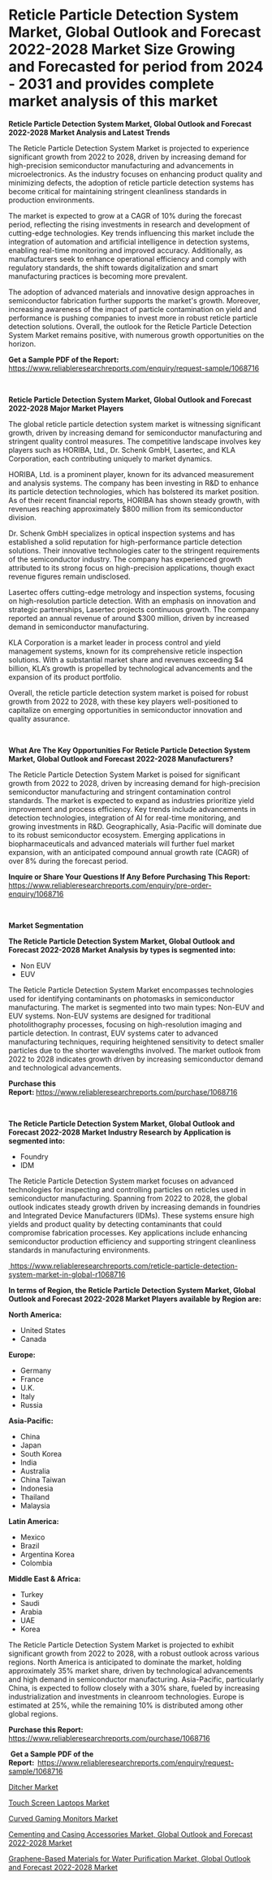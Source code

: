 <p><h1>Reticle Particle Detection System Market, Global Outlook and Forecast 2022-2028 Market Size Growing and Forecasted for period from 2024 - 2031 and provides complete market analysis of this market</h1></p><p><strong>Reticle Particle Detection System Market, Global Outlook and Forecast 2022-2028 Market Analysis and Latest Trends</strong></p>
<p><p>The Reticle Particle Detection System Market is projected to experience significant growth from 2022 to 2028, driven by increasing demand for high-precision semiconductor manufacturing and advancements in microelectronics. As the industry focuses on enhancing product quality and minimizing defects, the adoption of reticle particle detection systems has become critical for maintaining stringent cleanliness standards in production environments.</p><p>The market is expected to grow at a CAGR of 10% during the forecast period, reflecting the rising investments in research and development of cutting-edge technologies. Key trends influencing this market include the integration of automation and artificial intelligence in detection systems, enabling real-time monitoring and improved accuracy. Additionally, as manufacturers seek to enhance operational efficiency and comply with regulatory standards, the shift towards digitalization and smart manufacturing practices is becoming more prevalent.</p><p>The adoption of advanced materials and innovative design approaches in semiconductor fabrication further supports the market's growth. Moreover, increasing awareness of the impact of particle contamination on yield and performance is pushing companies to invest more in robust reticle particle detection solutions. Overall, the outlook for the Reticle Particle Detection System Market remains positive, with numerous growth opportunities on the horizon.</p></p>
<p><strong>Get a Sample PDF of the Report:&nbsp;</strong> <a href="https://www.reliableresearchreports.com/enquiry/request-sample/1068716?utm_campaign=37&utm_medium=2&utm_source=Github&utm_content=ia&utm_term=16112024&utm_id=reticle-particle-detection-system-market-global-outlook-and-forecast-2022-2028">https://www.reliableresearchreports.com/enquiry/request-sample/1068716</a></p>
<p>&nbsp;</p>
<p><strong>Reticle Particle Detection System Market, Global Outlook and Forecast 2022-2028 Major Market Players</strong></p>
<p><p>The global reticle particle detection system market is witnessing significant growth, driven by increasing demand for semiconductor manufacturing and stringent quality control measures. The competitive landscape involves key players such as HORIBA, Ltd., Dr. Schenk GmbH, Lasertec, and KLA Corporation, each contributing uniquely to market dynamics.</p><p>HORIBA, Ltd. is a prominent player, known for its advanced measurement and analysis systems. The company has been investing in R&D to enhance its particle detection technologies, which has bolstered its market position. As of their recent financial reports, HORIBA has shown steady growth, with revenues reaching approximately $800 million from its semiconductor division.</p><p>Dr. Schenk GmbH specializes in optical inspection systems and has established a solid reputation for high-performance particle detection solutions. Their innovative technologies cater to the stringent requirements of the semiconductor industry. The company has experienced growth attributed to its strong focus on high-precision applications, though exact revenue figures remain undisclosed.</p><p>Lasertec offers cutting-edge metrology and inspection systems, focusing on high-resolution particle detection. With an emphasis on innovation and strategic partnerships, Lasertec projects continuous growth. The company reported an annual revenue of around $300 million, driven by increased demand in semiconductor manufacturing.</p><p>KLA Corporation is a market leader in process control and yield management systems, known for its comprehensive reticle inspection solutions. With a substantial market share and revenues exceeding $4 billion, KLA’s growth is propelled by technological advancements and the expansion of its product portfolio.</p><p>Overall, the reticle particle detection system market is poised for robust growth from 2022 to 2028, with these key players well-positioned to capitalize on emerging opportunities in semiconductor innovation and quality assurance.</p></p>
<p>&nbsp;</p>
<p><strong>What Are The Key Opportunities For Reticle Particle Detection System Market, Global Outlook and Forecast 2022-2028 Manufacturers?</strong></p>
<p><p>The Reticle Particle Detection System Market is poised for significant growth from 2022 to 2028, driven by increasing demand for high-precision semiconductor manufacturing and stringent contamination control standards. The market is expected to expand as industries prioritize yield improvement and process efficiency. Key trends include advancements in detection technologies, integration of AI for real-time monitoring, and growing investments in R&D. Geographically, Asia-Pacific will dominate due to its robust semiconductor ecosystem. Emerging applications in biopharmaceuticals and advanced materials will further fuel market expansion, with an anticipated compound annual growth rate (CAGR) of over 8% during the forecast period.</p></p>
<p><strong>Inquire or Share Your Questions If Any Before Purchasing This Report:</strong> <a href="https://www.reliableresearchreports.com/enquiry/pre-order-enquiry/1068716?utm_campaign=37&utm_medium=2&utm_source=Github&utm_content=ia&utm_term=16112024&utm_id=reticle-particle-detection-system-market-global-outlook-and-forecast-2022-2028">https://www.reliableresearchreports.com/enquiry/pre-order-enquiry/1068716</a></p>
<p>&nbsp;</p>
<p><strong>Market Segmentation</strong></p>
<p><strong>The Reticle Particle Detection System Market, Global Outlook and Forecast 2022-2028 Market Analysis by types is segmented into:</strong></p>
<p><ul><li>Non EUV</li><li>EUV</li></ul></p>
<p><p>The Reticle Particle Detection System Market encompasses technologies used for identifying contaminants on photomasks in semiconductor manufacturing. The market is segmented into two main types: Non-EUV and EUV systems. Non-EUV systems are designed for traditional photolithography processes, focusing on high-resolution imaging and particle detection. In contrast, EUV systems cater to advanced manufacturing techniques, requiring heightened sensitivity to detect smaller particles due to the shorter wavelengths involved. The market outlook from 2022 to 2028 indicates growth driven by increasing semiconductor demand and technological advancements.</p></p>
<p><strong>Purchase this Report:&nbsp;</strong><a href="https://www.reliableresearchreports.com/purchase/1068716?utm_campaign=37&utm_medium=2&utm_source=Github&utm_content=ia&utm_term=16112024&utm_id=reticle-particle-detection-system-market-global-outlook-and-forecast-2022-2028">https://www.reliableresearchreports.com/purchase/1068716</a></p>
<p>&nbsp;</p>
<p><strong>The Reticle Particle Detection System Market, Global Outlook and Forecast 2022-2028 Market Industry Research by Application is segmented into:</strong></p>
<p><ul><li>Foundry</li><li>IDM</li></ul></p>
<p><p>The Reticle Particle Detection System market focuses on advanced technologies for inspecting and controlling particles on reticles used in semiconductor manufacturing. Spanning from 2022 to 2028, the global outlook indicates steady growth driven by increasing demands in foundries and Integrated Device Manufacturers (IDMs). These systems ensure high yields and product quality by detecting contaminants that could compromise fabrication processes. Key applications include enhancing semiconductor production efficiency and supporting stringent cleanliness standards in manufacturing environments.</p></p>
<p><a href="https://www.reliableresearchreports.com/reticle-particle-detection-system-market-in-global-r1068716?utm_campaign=37&utm_medium=2&utm_source=Github&utm_content=ia&utm_term=16112024&utm_id=reticle-particle-detection-system-market-global-outlook-and-forecast-2022-2028">&nbsp;https://www.reliableresearchreports.com/reticle-particle-detection-system-market-in-global-r1068716</a></p>
<p><strong>In terms of Region, the Reticle Particle Detection System Market, Global Outlook and Forecast 2022-2028 Market Players available by Region are:</strong></p>
<p>
    <p> <strong> North America: </strong>
        <ul>
            <li>United States</li>
            <li>Canada</li>
        </ul>
        </p> 
    <p> <strong> Europe: </strong>
        <ul>
            <li>Germany</li>
            <li>France</li>
            <li>U.K.</li>
            <li>Italy</li>
            <li>Russia</li>
        </ul>
        </p> 
    <p> <strong> Asia-Pacific: </strong>
        <ul>
            <li>China</li>
            <li>Japan</li>
            <li>South Korea</li>
            <li>India</li>
            <li>Australia</li>
            <li>China Taiwan</li>
            <li>Indonesia</li>
            <li>Thailand</li>
            <li>Malaysia</li>
        </ul>
        </p> 
    <p> <strong> Latin America: </strong>
        <ul>
            <li>Mexico</li>
            <li>Brazil</li>
            <li>Argentina Korea</li>
            <li>Colombia</li>
        </ul>
        </p> 
    <p> <strong> Middle East & Africa: </strong>
        <ul>
            <li>Turkey</li>
            <li>Saudi</li>
            <li>Arabia</li>
            <li>UAE</li>
            <li>Korea</li>
        </ul>
    </p>
    </p>
<p><p>The Reticle Particle Detection System Market is projected to exhibit significant growth from 2022 to 2028, with a robust outlook across various regions. North America is anticipated to dominate the market, holding approximately 35% market share, driven by technological advancements and high demand in semiconductor manufacturing. Asia-Pacific, particularly China, is expected to follow closely with a 30% share, fueled by increasing industrialization and investments in cleanroom technologies. Europe is estimated at 25%, while the remaining 10% is distributed among other global regions.</p></p>
<p><strong>Purchase this Report: </strong><a href="https://www.reliableresearchreports.com/purchase/1068716?utm_campaign=37&utm_medium=2&utm_source=Github&utm_content=ia&utm_term=16112024&utm_id=reticle-particle-detection-system-market-global-outlook-and-forecast-2022-2028">https://www.reliableresearchreports.com/purchase/1068716</a></p>
<p>&nbsp;<strong>Get a Sample PDF of the Report:&nbsp;&nbsp;</strong><a href="https://www.reliableresearchreports.com/enquiry/request-sample/1068716?utm_campaign=37&utm_medium=2&utm_source=Github&utm_content=ia&utm_term=16112024&utm_id=reticle-particle-detection-system-market-global-outlook-and-forecast-2022-2028">https://www.reliableresearchreports.com/enquiry/request-sample/1068716</a></p>
<p><strong></strong></p>
<p><p><a href="https://www.linkedin.com/pulse/ditcher-spectrum-usage-patterns-sector-evolution-2024-2031-gmrfe?utm_campaign=37&utm_medium=2&utm_source=Github&utm_content=ia&utm_term=16112024&utm_id=reticle-particle-detection-system-market-global-outlook-and-forecast-2022-2028">Ditcher Market</a></p><p><a href="https://issuu.com/reportprime-2/docs/touch-screen-laptops-market-size-20_80844bc0ba71d3?utm_campaign=37&utm_medium=2&utm_source=Github&utm_content=ia&utm_term=16112024&utm_id=reticle-particle-detection-system-market-global-outlook-and-forecast-2022-2028">Touch Screen Laptops Market</a></p><p><a href="https://issuu.com/reportprime-2/docs/curved-gaming-monitors-market-size-_8e8b868181efae?utm_campaign=37&utm_medium=2&utm_source=Github&utm_content=ia&utm_term=16112024&utm_id=reticle-particle-detection-system-market-global-outlook-and-forecast-2022-2028">Curved Gaming Monitors Market</a></p><p><a href="https://github.com/SamiaHussain82/Market-Research-Report-List-1/blob/main/cementing-and-casing-accessories-market-global-outlook-and-forecast-2022-2028-market.md?utm_campaign=37&utm_medium=2&utm_source=Github&utm_content=ia&utm_term=16112024&utm_id=reticle-particle-detection-system-market-global-outlook-and-forecast-2022-2028">Cementing and Casing Accessories Market, Global Outlook and Forecast 2022-2028 Market</a></p><p><a href="https://github.com/joannesouthgate/Market-Research-Report-List-5/blob/main/graphene-based-materials-for-water-purification-market-global-outlook-and-forecast-2022-2028-market.md?utm_campaign=37&utm_medium=2&utm_source=Github&utm_content=ia&utm_term=16112024&utm_id=reticle-particle-detection-system-market-global-outlook-and-forecast-2022-2028">Graphene-Based Materials for Water Purification Market, Global Outlook and Forecast 2022-2028 Market</a></p></p>